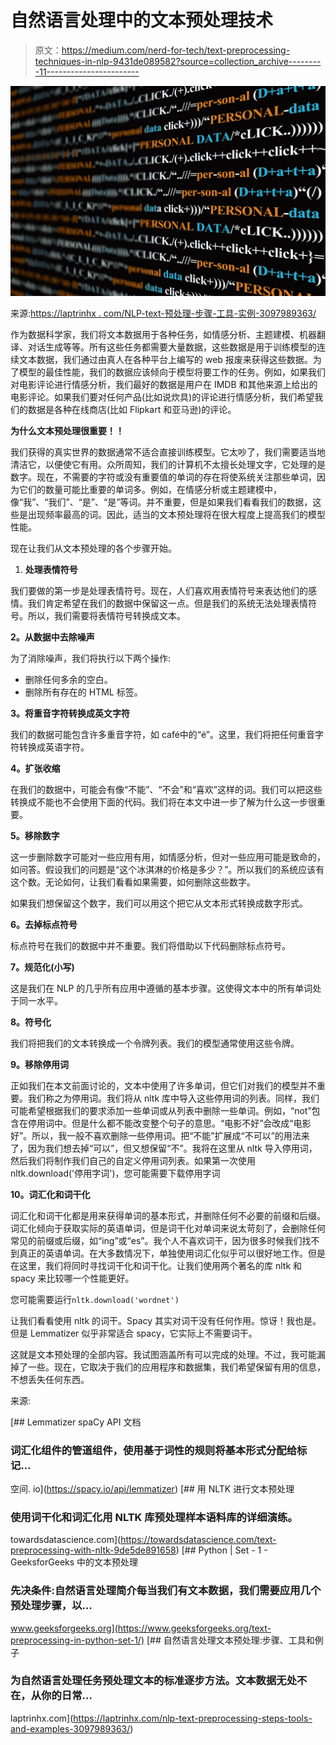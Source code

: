 # 自然语言处理中的文本预处理技术

> 原文：<https://medium.com/nerd-for-tech/text-preprocessing-techniques-in-nlp-9431de089582?source=collection_archive---------11----------------------->

![](img/f3d701efafed18734f069c88eb165377.png)

来源:[https://laptrinhx . com/NLP-text-预处理-步骤-工具-实例-3097989363/](https://laptrinhx.com/nlp-text-preprocessing-steps-tools-and-examples-3097989363/)

作为数据科学家，我们将文本数据用于各种任务，如情感分析、主题建模、机器翻译、对话生成等等。所有这些任务都需要大量数据，这些数据是用于训练模型的连续文本数据，我们通过由真人在各种平台上编写的 web 报废来获得这些数据。为了模型的最佳性能，我们的数据应该倾向于模型将要工作的任务。例如，如果我们对电影评论进行情感分析，我们最好的数据是用户在 IMDB 和其他来源上给出的电影评论。如果我们要对任何产品(比如说炊具)的评论进行情感分析，我们希望我们的数据是各种在线商店(比如 Flipkart 和亚马逊)的评论。

**为什么文本预处理很重要！！**

我们获得的真实世界的数据通常不适合直接训练模型。它太吵了，我们需要适当地清洁它，以便使它有用。众所周知，我们的计算机不太擅长处理文字，它处理的是数字。现在，不需要的字符或没有重要值的单词的存在将使系统关注那些单词，因为它们的数量可能比重要的单词多。例如，在情感分析或主题建模中，像“我”、“我们”、“是”、“是”等词。并不重要，但是如果我们看看我们的数据，这些是出现频率最高的词。因此，适当的文本预处理将在很大程度上提高我们的模型性能。

现在让我们从文本预处理的各个步骤开始。

1.  **处理表情符号**

我们要做的第一步是处理表情符号。现在，人们喜欢用表情符号来表达他们的感情。我们肯定希望在我们的数据中保留这一点。但是我们的系统无法处理表情符号。所以，我们需要将表情符号转换成文本。

**2。从数据中去除噪声**

为了消除噪声，我们将执行以下两个操作:

*   删除任何多余的空白。
*   删除所有存在的 HTML 标签。

**3。将重音字符转换成英文字符**

我们的数据可能包含许多重音字符，如 café中的“é”。这里，我们将把任何重音字符转换成英语字符。

**4。扩张收缩**

在我们的数据中，可能会有像“不能”、“不会”和“喜欢”这样的词。我们可以把这些转换成不能也不会使用下面的代码。我们将在本文中进一步了解为什么这一步很重要。

**5。移除数字**

这一步删除数字可能对一些应用有用，如情感分析，但对一些应用可能是致命的，如问答。假设我们的问题是“这个冰淇淋的价格是多少？”。所以我们的系统应该有这个数。无论如何，让我们看看如果需要，如何删除这些数字。

如果我们想保留这个数字，我们可以用这个把它从文本形式转换成数字形式。

**6。去掉标点符号**

标点符号在我们的数据中并不重要。我们将借助以下代码删除标点符号。

**7。规范化(小写)**

这是我们在 NLP 的几乎所有应用中遵循的基本步骤。这使得文本中的所有单词处于同一水平。

**8。符号化**

我们将把我们的文本转换成一个令牌列表。我们的模型通常使用这些令牌。

**9。移除停用词**

正如我们在本文前面讨论的，文本中使用了许多单词，但它们对我们的模型并不重要。我们称之为停用词。我们将从 nltk 库中导入这些停用词的列表。同样，我们可能希望根据我们的要求添加一些单词或从列表中删除一些单词。例如，“not”包含在停用词中。但是什么都不能改变整个句子的意思。“电影不好”会改成“电影好”。所以，我一般不喜欢删除一些停用词。把“不能”扩展成“不可以”的用法来了，因为我们想去掉“可以”，但又想保留“不”。我将在这里从 nltk 导入停用词，然后我们将制作我们自己的自定义停用词列表。如果第一次使用 nltk.download('停用字词')，您可能需要下载停用字词

**10。词汇化和词干化**

词汇化和词干化都是用来获得单词的基本形式，并删除任何不必要的前缀和后缀。词汇化倾向于获取实际的英语单词，但是词干化对单词来说太苛刻了，会删除任何常见的前缀或后缀，如“ing”或“es”。我个人不喜欢词干，因为很多时候我们找不到真正的英语单词。在大多数情况下，单独使用词汇化似乎可以很好地工作。但是在这里，我们将同时寻找词干化和词干化。让我们使用两个著名的库 nltk 和 spacy 来比较哪一个性能更好。

您可能需要运行`nltk.download('wordnet')`

让我们看看使用 nltk 的词干。Spacy 其实对词干没有任何作用。惊讶！我也是。但是 Lemmatizer 似乎非常适合 spacy，它实际上不需要词干。

这就是文本预处理的全部内容。我试图涵盖所有可以完成的处理。不过，我可能漏掉了一些。现在，它取决于我们的应用程序和数据集，我们希望保留有用的信息，不想丢失任何东西。

来源:

 [## Lemmatizer spaCy API 文档

### 词汇化组件的管道组件，使用基于词性的规则将基本形式分配给标记…

空间. io](https://spacy.io/api/lemmatizer) [](https://towardsdatascience.com/text-preprocessing-with-nltk-9de5de891658) [## 用 NLTK 进行文本预处理

### 使用词干化和词汇化用 NLTK 库预处理样本语料库的详细演练。

towardsdatascience.com](https://towardsdatascience.com/text-preprocessing-with-nltk-9de5de891658) [](https://www.geeksforgeeks.org/text-preprocessing-in-python-set-1/) [## Python | Set - 1 - GeeksforGeeks 中的文本预处理

### 先决条件:自然语言处理简介每当我们有文本数据，我们需要应用几个预处理步骤，以…

www.geeksforgeeks.org](https://www.geeksforgeeks.org/text-preprocessing-in-python-set-1/) [](https://laptrinhx.com/nlp-text-preprocessing-steps-tools-and-examples-3097989363/) [## 自然语言处理文本预处理:步骤、工具和例子

### 为自然语言处理任务预处理文本的标准逐步方法。文本数据无处不在，从你的日常…

laptrinhx.com](https://laptrinhx.com/nlp-text-preprocessing-steps-tools-and-examples-3097989363/)